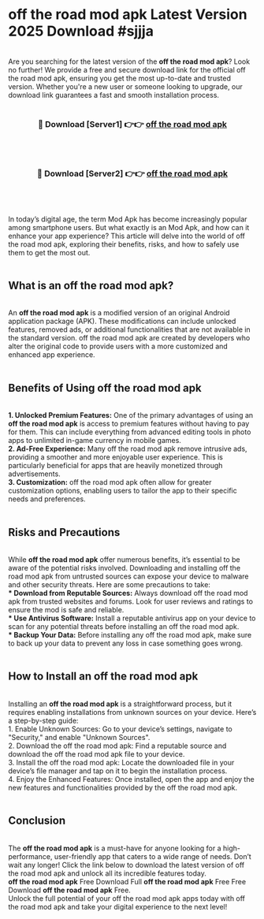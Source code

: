 # off the road mod apk Latest Version 2025 Download #sjjja<br>
<br>
Are you searching for the latest version of the <strong>off the road mod apk</strong>? Look no further! We provide a free and secure download link for the official off the road mod apk, ensuring you get the most up-to-date and trusted version. Whether you're a new user or someone looking to upgrade, our download link guarantees a fast and smooth installation process.
<br>
<br>
<div align="center">
<h3>🔴 Download [Server1] 👉👉 <a href="https://modyolo.store/off_the_road_mod_apk">off the road mod apk</a></h3><br>
<br>
<h3>🔴 Download [Server2] 👉👉 <a href="https://modyolo.store/=off_the_road_mod_apk">off the road mod apk</a></h3><br>
</div>
<br>
<br>
In today’s digital age, the term Mod Apk has become increasingly popular among smartphone users. But what exactly is an Mod Apk, and how can it enhance your app experience? This article will delve into the world of off the road mod apk, exploring their benefits, risks, and how to safely use them to get the most out.
<br>
<br>
<h2>What is an off the road mod apk?</h2>
<br>
An <strong>off the road mod apk</strong> is a modified version of an original Android application package (APK). These modifications can include unlocked features, removed ads, or additional functionalities that are not available in the standard version. off the road mod apk are created by developers who alter the original code to provide users with a more customized and enhanced app experience.
<br>
<br>
<h2>Benefits of Using off the road mod apk</h2>
<br>
<strong> 1. Unlocked Premium Features:</strong> One of the primary advantages of using an <strong>off the road mod apk</strong> is access to premium features without having to pay for them. This can include everything from advanced editing tools in photo apps to unlimited in-game currency in mobile games.
<br>
<strong> 2. Ad-Free Experience:</strong> Many off the road mod apk remove intrusive ads, providing a smoother and more enjoyable user experience. This is particularly beneficial for apps that are heavily monetized through advertisements.
<br>
<strong> 3. Customization:</strong> off the road mod apk often allow for greater customization options, enabling users to tailor the app to their specific needs and preferences.
<br>
<br>
<h2>Risks and Precautions</h2>
<br>
While <strong>off the road mod apk</strong> offer numerous benefits, it’s essential to be aware of the potential risks involved. Downloading and installing off the road mod apk from untrusted sources can expose your device to malware and other security threats. Here are some precautions to take:
<br>
<strong> * Download from Reputable Sources:</strong> Always download off the road mod apk from trusted websites and forums. Look for user reviews and ratings to ensure the mod is safe and reliable.
<br>
<strong> * Use Antivirus Software:</strong> Install a reputable antivirus app on your device to scan for any potential threats before installing an off the road mod apk.
<br>
<strong> * Backup Your Data:</strong> Before installing any off the road mod apk, make sure to back up your data to prevent any loss in case something goes wrong.
<br>
<br>
<h2>How to Install an off the road mod apk</h2>
<br>
Installing an <strong>off the road mod apk</strong> is a straightforward process, but it requires enabling installations from unknown sources on your device. Here’s a step-by-step guide:
<br>
 1. Enable Unknown Sources: Go to your device’s settings, navigate to "Security," and enable "Unknown Sources".
<br>
 2. Download the off the road mod apk: Find a reputable source and download the off the road mod apk file to your device.
<br>
 3. Install the off the road mod apk: Locate the downloaded file in your device’s file manager and tap on it to begin the installation process.
<br>
 4. Enjoy the Enhanced Features: Once installed, open the app and enjoy the new features and functionalities provided by the off the road mod apk.
<br>
<br>
<h2><strong>Conclusion</strong></h2>
<br>
The <strong>off the road mod apk</strong> is a must-have for anyone looking for a high-performance, user-friendly app that caters to a wide range of needs. Don’t wait any longer! Click the link below to download the latest version of off the road mod apk and unlock all its incredible features today.
<br>
<strong>off the road mod apk</strong> Free Download Full <strong>off the road mod apk</strong> Free Free Download <strong>off the road mod apk</strong> Free.
<br>
Unlock the full potential of your off the road mod apk apps today with off the road mod apk and take your digital experience to the next level!

